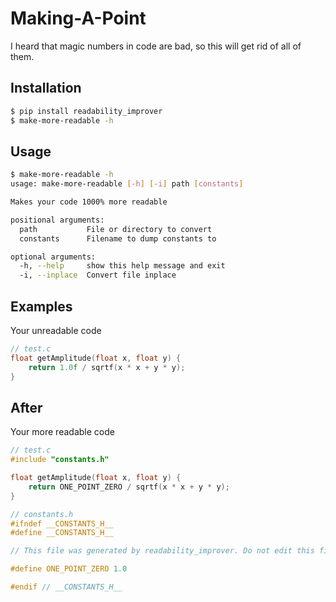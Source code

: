 # Making-A-Point

I heard that magic numbers in code are bad, so this will get rid of all of them.

## Installation

```bash
$ pip install readability_improver
$ make-more-readable -h
```

## Usage

```bash
$ make-more-readable -h
usage: make-more-readable [-h] [-i] path [constants]

Makes your code 1000% more readable

positional arguments:
  path           File or directory to convert
  constants      Filename to dump constants to

optional arguments:
  -h, --help     show this help message and exit
  -i, --inplace  Convert file inplace
```

## Examples

Your unreadable code

```c
// test.c
float getAmplitude(float x, float y) {
    return 1.0f / sqrtf(x * x + y * y);
}
```

## After


Your more readable code
```c
// test.c 
#include "constants.h"

float getAmplitude(float x, float y) {
    return ONE_POINT_ZERO / sqrtf(x * x + y * y);
}

// constants.h
#ifndef __CONSTANTS_H__
#define __CONSTANTS_H__

// This file was generated by readability_improver. Do not edit this file directly.

#define ONE_POINT_ZERO 1.0

#endif // __CONSTANTS_H__
```